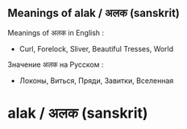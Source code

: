 ## Meanings of alak / अलक (sanskrit)

Meanings of अलक in English :

- Curl, Forelock, Sliver, Beautiful Tresses, World

Значение अलक на Русском :

- Локоны, Виться, Пряди, Завитки, Вселенная

# alak / अलक (sanskrit)
